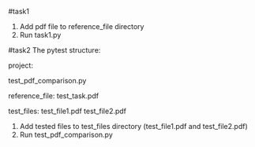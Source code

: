 #task1
1. Add pdf file to reference_file directory
2. Run task1.py

#task2
The pytest structure:

project:

test_pdf_comparison.py

reference_file: test_task.pdf

test_files: test_file1.pdf test_file2.pdf

1. Add tested files to test_files directory (test_file1.pdf and test_file2.pdf)
2. Run test_pdf_comparison.py
